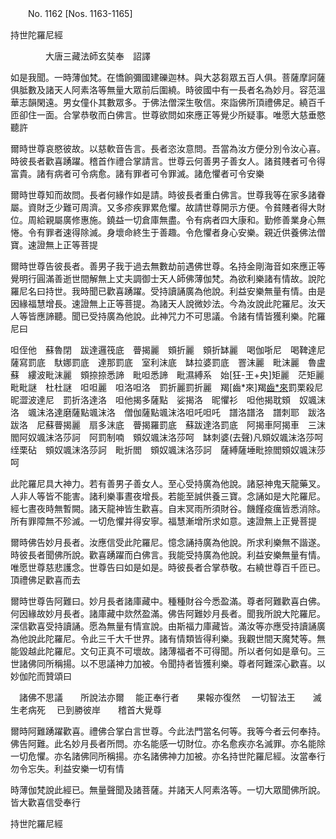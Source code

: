﻿　　No. 1162 [Nos. 1163-1165]

持世陀羅尼經

　　　　大唐三藏法師玄奘奉　詔譯


如是我聞。一時薄伽梵。在憍餉彌國建礫迦林。與大苾芻眾五百人俱。菩薩摩訶薩俱胝數及諸天人阿素洛等無量大眾前后圍繞。時彼國中有一長者名為妙月。容范溫華志韻閑遠。男女僮仆其數眾多。于佛法僧深生敬信。來詣佛所頂禮佛足。繞百千匝卻住一面。合掌恭敬而白佛言。世尊欲問如來應正等覺少所疑事。唯愿大慈垂愍聽許

爾時世尊哀愍彼故。以慈軟音告言。長者恣汝意問。吾當為汝方便分別令汝心喜。時彼長者歡喜踴躍。稽首作禮合掌請言。世尊云何善男子善女人。諸貧賤者可令得富貴。諸有病者可令病愈。諸有罪者可令罪滅。諸危懼者可令安樂

爾時世尊知而故問。長者何緣作如是請。時彼長者重白佛言。世尊我等在家多諸眷屬。資財乏少難可周濟。又多疹疾罪累危懼。故請世尊開示方便。令貧賤者得大財位。周給親屬廣修惠施。鐃益一切倉庫無盡。令有病者四大康和。勤修善業身心無惓。令有罪者速得除滅。身壞命終生于善趣。令危懼者身心安樂。親近供養佛法僧寶。速證無上正等菩提

爾時世尊告彼長者。善男子我于過去無數劫前遇佛世尊。名持金剛海音如來應正等覺明行圓滿善逝世間解無上丈夫調御士天人師佛薄伽梵。為欲利樂諸有情故。說陀羅尼名曰持世。我時聞已歡喜踴躍。受持讀誦廣為他說。利益安樂無量有情。由是因緣福慧增長。速證無上正等菩提。為諸天人說微妙法。今為汝說此陀羅尼。汝天人等皆應諦聽。聞已受持廣為他說。此神咒力不可思議。令諸有情皆獲利樂。陀羅尼曰

呾侄他　蘇魯閉　跋達邏筏底　瞢揭麗　頞折麗　頞折缽麗　喝伽哳尼　喝鞞達尼　薩寫罰底　馱娜罰底　達那罰底　室利沫底　缽拉婆罰底　罯沫麗　毗沫麗　魯盧蘇　縷波毗沫麗　頞捺捺悉諦　毗呾悉諦　毗濕縛系　始[狂-王+央]矩麗　茫矩麗　毗毗謎　杜杜謎　呾呾麗　呾洛呾洛　罰折麗罰折麗　羯[齒*來]羯[齒*來](去聲)罰栗殺尼　昵澀波達尼　罰折洛達洛　呾他揭多薩點　娑揭洛　昵懼衫　呾他揭耽頞　奴颯沫洛　颯沫洛達磨薩點颯沫洛　僧伽薩點颯沫洛呾吒呾吒　譜洛譜洛　譜刺耶　跋洛跋洛　尼蘇瞢揭麗　扇多沫底　瞢揭羅罰底　蘇跋達洛罰底　阿揭車阿揭車　三沫閻阿奴颯沫洛莎訶　阿罰制喃　頞奴颯沫洛莎呵　缽刺婆(去聲)凡頞奴颯沫洛莎呵　绖栗砧　頞奴颯沫洛莎訶　毗折閻　頞奴颯沫洛莎訶　薩縛薩埵毗捺閻頞奴颯沫莎呵

此陀羅尼具大神力。若有善男子善女人。至心受持廣為他說。諸惡神鬼天龍藥叉。人非人等皆不能害。諸利樂事晝夜增長。若能至誠供養三寶。念誦如是大陀羅尼。經七晝夜時無暫闕。諸天龍神皆生歡喜。自末冥雨所須財谷。饑饉疫癘皆悉消除。所有罪障無不殄滅。一切危懼并得安寧。福慧漸增所求如意。速證無上正覺菩提

爾時佛告妙月長者。汝應信受此陀羅尼。憶念誦持廣為他說。所求利樂無不諧遂。時彼長者聞佛所說。歡喜踴躍而白佛言。我能受持廣為他說。利益安樂無量有情。唯愿世尊慈悲護念。世尊告曰如是如是。時彼長者合掌恭敬。右繞世尊百千匝已。頂禮佛足歡喜而去

爾時世尊告阿難曰。妙月長者諸庫藏中。種種財谷今悉盈滿。尊者阿難歡喜白佛。何因緣故妙月長者。諸庫藏中欻然盈滿。佛告阿難妙月長者。聞我所說大陀羅尼。深信歡喜受持讀誦。愿為無量有情宣說。由斯福力庫藏皆。滿汝等亦應受持讀誦廣為他說此陀羅尼。令此三千大千世界。諸有情類皆得利樂。我觀世間天魔梵等。無能毀越此陀羅尼。文句正真不可壞故。諸薄福者不可得聞。所以者何如是章句。三世諸佛同所稱揚。以不思議神力加被。令聞持者皆獲利樂。尊者阿難深心歡喜。以妙伽陀而贊頌曰

　諸佛不思議　　所說法亦爾
　能正奉行者　　果報亦復然
　一切智法王　　滅生老病死
　已到勝彼岸　　稽首大覺尊　

爾時阿難踴躍歡喜。禮佛合掌白言世尊。今此法門當名何等。我等今者云何奉持。佛告阿難。此名妙月長者所問。亦名能感一切財位。亦名愈疾亦名滅罪。亦名能除一切危懼。亦名諸佛同所稱揚。亦名諸佛神力加被。亦名持世陀羅尼經。汝當奉行勿令忘失。利益安樂一切有情

時薄伽梵說此經已。無量聲聞及諸菩薩。并諸天人阿素洛等。一切大眾聞佛所說。皆大歡喜信受奉行

持世陀羅尼經
